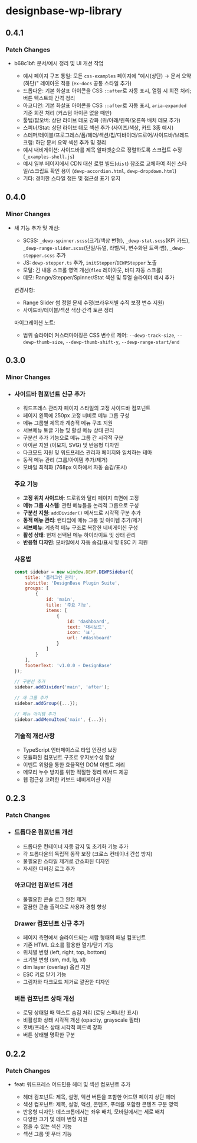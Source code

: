 # designbase-wp-library

## 0.4.1

### Patch Changes

- b68c1bf: 문서/예시 정리 및 UI 개선 작업

  - 예시 페이지 구조 통일: 모든 `css-examples` 페이지에 "예시(상단) → 문서 요약(하단)" 레이아웃 적용 (`ex-docs` 공통 스타일 추가)
  - 드롭다운: 기본 화살표 아이콘을 CSS `::after`로 자동 표시, 열림 시 회전 처리; 버튼 텍스트와 간격 정리
  - 아코디언: 기본 화살표 아이콘을 CSS `::after`로 자동 표시, `aria-expanded` 기준 회전 처리 (커스텀 아이콘 없을 때만)
  - 툴팁/팝오버: 상단 라이브 데모 강화 (위/아래/왼쪽/오른쪽 배치 데모 추가)
  - 스피너/Stat: 상단 라이브 데모 섹션 추가 (사이즈/색상, 카드 3종 예시)
  - 스테퍼/테이블/프로그레스/폼/헤더/섹션/칩/디바이더/드로어/사이드바/브레드크럼: 하단 문서 요약 섹션 추가 및 정리
  - 예시 내비게이션: 사이드바를 제목 알파벳순으로 정렬하도록 스크립트 수정 (`_examples-shell.js`)
  - 예시 일부 페이지에서 CDN 대신 로컬 빌드(`dist`) 참조로 교체하여 최신 스타일/스크립트 확인 용이 (`dewp-accordion.html`, `dewp-dropdown.html`)
  - 기타: 경미한 스타일 정돈 및 접근성 표기 유지

## 0.4.0

### Minor Changes

- 새 기능 추가 및 개선:

  - SCSS: `_dewp-spinner.scss`(크기/색상 변형), `_dewp-stat.scss`(KPI 카드), `_dewp-range-slider.scss`(단일/듀얼, 라벨/틱, 변수화된 트랙·썸), `_dewp-stepper.scss` 추가
  - JS: `dewp-stepper.ts` 추가, `initStepper`/`DEWPStepper` 노출
  - 모달: 긴 내용 스크롤 영역 개선(`flex` 레이아웃, 바디 자동 스크롤)
  - 데모: Range/Stepper/Spinner/Stat 섹션 및 듀얼 슬라이더 예시 추가

  변경사항:

  - Range Slider 썸 정렬 문제 수정(브라우저별 수직 보정 변수 지원)
  - 사이드바/테이블/섹션 색상·간격 토큰 정리

  마이그레이션 노트:

  - 범위 슬라이더 커스터마이징은 CSS 변수로 제어: `--dewp-track-size`, `--dewp-thumb-size`, `--dewp-thumb-shift-y`, `--dewp-range-start/end`

## 0.3.0

### Minor Changes

- ### 사이드바 컴포넌트 신규 추가

  - 워드프레스 관리자 페이지 스타일의 고정 사이드바 컴포넌트
  - 페이지 왼쪽에 250px 고정 너비로 메뉴 그룹 구성
  - 메뉴 그룹별 제목과 계층적 메뉴 구조 지원
  - 서브메뉴 토글 기능 및 활성 메뉴 상태 관리
  - 구분선 추가 기능으로 메뉴 그룹 간 시각적 구분
  - 아이콘 지원 (이모지, SVG) 및 반응형 디자인
  - 다크모드 지원 및 워드프레스 관리자 페이지와 일치하는 테마
  - 동적 메뉴 관리 (그룹/아이템 추가/제거)
  - 모바일 최적화 (768px 이하에서 자동 숨김/표시)

  ### 주요 기능

  - **고정 위치 사이드바**: 드로워와 달리 페이지 측면에 고정
  - **메뉴 그룹 시스템**: 관련 메뉴들을 논리적 그룹으로 구성
  - **구분선 지원**: `addDivider()` 메서드로 시각적 구분 추가
  - **동적 메뉴 관리**: 런타임에 메뉴 그룹 및 아이템 추가/제거
  - **서브메뉴**: 계층적 메뉴 구조로 복잡한 네비게이션 구성
  - **활성 상태**: 현재 선택된 메뉴 하이라이트 및 상태 관리
  - **반응형 디자인**: 모바일에서 자동 숨김/표시 및 ESC 키 지원

  ### 사용법

  ```javascript
  const sidebar = new window.DEWP.DEWPSidebar({
      title: '플러그인 관리',
      subtitle: 'DesignBase Plugin Suite',
      groups: [
          {
              id: 'main',
              title: '주요 기능',
              items: [
                  {
                      id: 'dashboard',
                      text: '대시보드',
                      icon: '📊',
                      url: '#dashboard'
                  }
              ]
          }
      ],
      footerText: 'v1.0.0 - DesignBase'
  });

  // 구분선 추가
  sidebar.addDivider('main', 'after');

  // 새 그룹 추가
  sidebar.addGroup({...});

  // 메뉴 아이템 추가
  sidebar.addMenuItem('main', {...});
  ```

  ### 기술적 개선사항

  - TypeScript 인터페이스로 타입 안전성 보장
  - 모듈화된 컴포넌트 구조로 유지보수성 향상
  - 이벤트 위임을 통한 효율적인 DOM 이벤트 처리
  - 메모리 누수 방지를 위한 적절한 정리 메서드 제공
  - 웹 접근성 고려한 키보드 네비게이션 지원

## 0.2.3

### Patch Changes

- ### 드롭다운 컴포넌트 개선

  - 드롭다운 컨테이너 자동 감지 및 초기화 기능 추가
  - 각 드롭다운의 독립적 동작 보장 (크로스 컨테이너 간섭 방지)
  - 불필요한 스타일 제거로 간소화된 디자인
  - 자세한 디버깅 로그 추가

  ### 아코디언 컴포넌트 개선

  - 불필요한 콘솔 로그 완전 제거
  - 깔끔한 콘솔 출력으로 사용자 경험 향상

  ### Drawer 컴포넌트 신규 추가

  - 페이지 측면에서 슬라이드되는 서랍 형태의 패널 컴포넌트
  - 기존 HTML 요소를 활용한 열기/닫기 기능
  - 위치별 변형 (left, right, top, bottom)
  - 크기별 변형 (sm, md, lg, xl)
  - dim layer (overlay) 옵션 지원
  - ESC 키로 닫기 기능
  - 그림자와 다크모드 제거로 깔끔한 디자인

  ### 버튼 컴포넌트 상태 개선

  - 로딩 상태일 때 텍스트 숨김 처리 (로딩 스피너만 표시)
  - 비활성화 상태 시각적 개선 (opacity, grayscale 필터)
  - 호버/프레스 상태 시각적 피드백 강화
  - 버튼 상태별 명확한 구분

## 0.2.2

### Patch Changes

- feat: 워드프레스 어드민용 헤더 및 섹션 컴포넌트 추가

  - 헤더 컴포넌트: 제목, 설명, 액션 버튼을 포함한 어드민 페이지 상단 헤더
  - 섹션 컴포넌트: 제목, 설명, 액션, 콘텐츠, 푸터를 포함한 콘텐츠 구분 영역
  - 반응형 디자인: 데스크톱에서는 좌우 배치, 모바일에서는 세로 배치
  - 다양한 크기 및 테마 변형 지원
  - 접을 수 있는 섹션 기능
  - 섹션 그룹 및 푸터 기능
